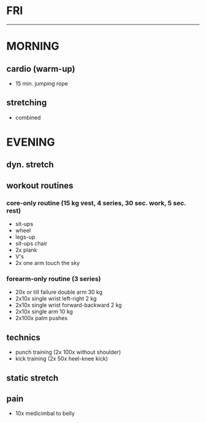 # FRI
---
# MORNING
## cardio (warm-up)
* 15 min. jumping rope
## stretching
* combined
# EVENING
## dyn. stretch
## workout routines
### core-only routine (15 kg vest, 4 series, 30 sec. work, 5 sec. rest)
- sit-ups
- wheel
- legs-up
- sit-ups chair
- 2x plank
- V's
- 2x one arm touch the sky
### forearm-only routine (3 series)
- 20x or till failure double arm 30 kg
- 2x10x single wrist left-right 2 kg
- 2x10x single wrist forward-backward 2 kg
- 2x10x single arm 10 kg
- 2x100x palm pushes
## technics
- punch training (2x 100x without shoulder)
- kick training (2x 50x heel-knee kick)
## static stretch
## pain
- 10x medicimbal to belly
